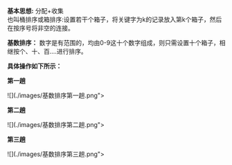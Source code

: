 **基本思想:** 分配+收集  
也叫桶排序或箱排序:设置若干个箱子，将关键字为k的记录放入第k个箱子，然后在按序号将非空的连接。  

**基数排序：** 数字是有范围的，均由0-9这十个数字组成，则只需设置十个箱子，相继按个、十、百....进行排序。  

**具体操作如下所示：**  

**第一趟**

![](./images/基数排序第一趟.png"></div>

**第二趟**

![](./images/基数排序第二趟.png"></div>

**第三趟**

![](./images/基数排序第三趟.png"></div>
